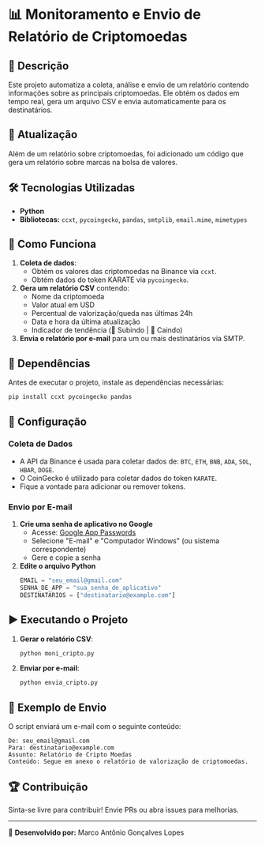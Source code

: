 # 📊 Monitoramento e Envio de Relatório de Criptomoedas

## 📌 Descrição
Este projeto automatiza a coleta, análise e envio de um relatório contendo informações sobre as principais criptomoedas. Ele obtém os dados em tempo real, gera um arquivo CSV e envia automaticamente para os destinatários.

## 📰 Atualização

Além de um relatório sobre criptomoedas, foi adicionado um código que gera um relatório sobre marcas na bolsa de valores.

## 🛠 Tecnologias Utilizadas
- **Python**
- **Bibliotecas:** `ccxt`, `pycoingecko`, `pandas`, `smtplib`, `email.mime`, `mimetypes`

## 🚀 Como Funciona
1. **Coleta de dados**:
   - Obtém os valores das criptomoedas na Binance via `ccxt`.
   - Obtém dados do token KARATE via `pycoingecko`.
2. **Gera um relatório CSV** contendo:
   - Nome da criptomoeda
   - Valor atual em USD
   - Percentual de valorização/queda nas últimas 24h
   - Data e hora da última atualização
   - Indicador de tendência (🔼 Subindo | 🔽 Caindo)
3. **Envia o relatório por e-mail** para um ou mais destinatários via SMTP.

## 📄 Dependências
Antes de executar o projeto, instale as dependências necessárias:
```bash
pip install ccxt pycoingecko pandas
```

## 🔧 Configuração
### Coleta de Dados
- A API da Binance é usada para coletar dados de: `BTC`, `ETH`, `BNB`, `ADA`, `SOL`, `HBAR`, `DOGE`.
- O CoinGecko é utilizado para coletar dados do token `KARATE`.
- Fique a vontade para adicionar ou remover tokens.

### Envio por E-mail
1. **Crie uma senha de aplicativo no Google**
   - Acesse: [Google App Passwords](https://myaccount.google.com/apppasswords)
   - Selecione "E-mail" e "Computador Windows" (ou sistema correspondente)
   - Gere e copie a senha
2. **Edite o arquivo Python**
   ```python
   EMAIL = "seu_email@gmail.com"
   SENHA_DE_APP = "sua_senha_de_aplicativo"
   DESTINATARIOS = ["destinatario@example.com"]
   ```

## ▶️ Executando o Projeto
1. **Gerar o relatório CSV**:
   ```bash
   python moni_cripto.py
   ```
2. **Enviar por e-mail**:
   ```bash
   python envia_cripto.py
   ```

## 📧 Exemplo de Envio
O script enviará um e-mail com o seguinte conteúdo:
```
De: seu_email@gmail.com
Para: destinatario@example.com
Assunto: Relatório de Cripto Moedas
Conteúdo: Segue em anexo o relatório de valorização de criptomoedas.
```

## 🏆 Contribuição
Sinta-se livre para contribuir! Envie PRs ou abra issues para melhorias.

---
🔗 **Desenvolvido por:** Marco Antônio Gonçalves Lopes
